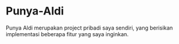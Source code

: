 # Punya-Aldi
Punya Aldi merupakan project pribadi saya sendiri, yang berisikan implementasi beberapa fitur yang saya inginkan.
